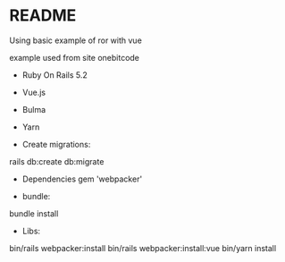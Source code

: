 # README


Using basic example of ror with vue

example used from site onebitcode


* Ruby On Rails 5.2
* Vue.js
* Bulma
* Yarn


* Create migrations:

rails db:create db:migrate


* Dependencies
gem 'webpacker'


 * bundle:

bundle install

* Libs:

bin/rails webpacker:install
bin/rails webpacker:install:vue
bin/yarn install
